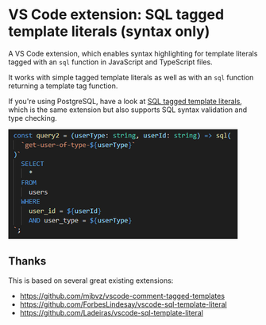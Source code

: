 # VS Code extension: SQL tagged template literals (syntax only)

A VS Code extension, which enables syntax highlighting for template literals tagged with an `sql` function in JavaScript and TypeScript files.

It works with simple tagged template literals as well as with an `sql` function returning a template tag function.

If you're using PostgreSQL, have a look at [SQL tagged template literals](https://marketplace.visualstudio.com/items?itemName=frigus02.vscode-sql-tagged-template-literals), which is the same extension but also supports SQL syntax validation and type checking.

![Image of code snippet showing SQL syntax](../docs/preview.png)

## Thanks

This is based on several great existing extensions:

- https://github.com/mjbvz/vscode-comment-tagged-templates
- https://github.com/ForbesLindesay/vscode-sql-template-literal
- https://github.com/Ladeiras/vscode-sql-template-literal
